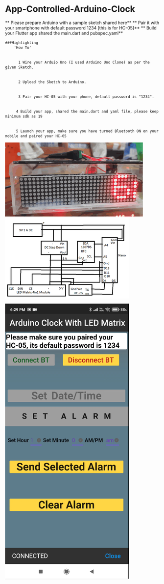 # App-Controlled-Arduino-Clock

** Please prepare Arduino with a sample sketch shared here**
** Pair it with your smartphone with default password 1234 [this is for HC-05]**
** Build your Flutter app shared the main.dart and pubspec.yaml**


    ###Highlighting
        'How To'
   
   
          1 Wire your Arduio Uno (I used Arduino Uno Clone) as per the given Sketch.
          
          
          2 Upload the Sketch to Arduino.
          
          
          3 Pair your HC-05 with your phone, default password is "1234".
          
          
         4 Build your app, shared the main.dart and yaml file, please keep minimum sdk as 19
         
         
         5 Launch your app, make sure you have turned Bluetooth ON on your mobile and paired your HC-05
      
 ![alt text](https://github.com/prax78/App-Controller-Arduino-Clock/blob/main/clock.gif)
 ![alt text](https://github.com/prax78/App-Controller-Arduino-Clock/blob/main/LED_CLOCK_new.png)

 ![alt text](https://github.com/prax78/App-Controller-Arduino-Clock/blob/main/clock_app.png)
